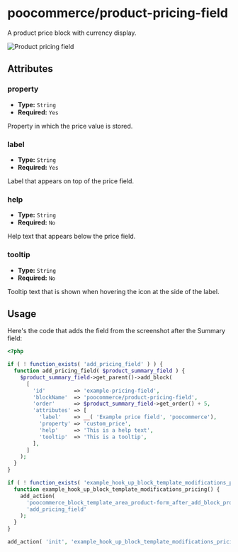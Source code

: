 # poocommerce/product-pricing-field

A product price block with currency display.

![Product pricing field](https://poocommerce.files.wordpress.com/2023/09/poocommerceproduct-pricing-field.png)

## Attributes

### property

- **Type:** `String`
- **Required:** `Yes`

Property in which the price value is stored.

### label

- **Type:** `String`
- **Required:** `Yes`

Label that appears on top of the price field.

### help

- **Type:** `String`
- **Required:** `No`

Help text that appears below the price field.

### tooltip

-   **Type:** `String`
-   **Required:** `No`

Tooltip text that is shown when hovering the icon at the side of the label.

## Usage

Here's the code that adds the field from the screenshot after the Summary field:

```php
<?php

if ( ! function_exists( 'add_pricing_field' ) ) {
  function add_pricing_field( $product_summary_field ) {
    $product_summary_field->get_parent()->add_block(
      [
        'id'         => 'example-pricing-field',
        'blockName'  => 'poocommerce/product-pricing-field',
        'order'      => $product_summary_field->get_order() + 5,
        'attributes' => [
          'label'    => __( 'Example price field', 'poocommerce'),
          'property' => 'custom_price',
          'help'     => 'This is a help text',
          'tooltip'  => 'This is a tooltip',
        ],
      ]
    );
  }
}

if ( ! function_exists( 'example_hook_up_block_template_modifications_pricing' ) ) {
  function example_hook_up_block_template_modifications_pricing() {
    add_action(
      'poocommerce_block_template_area_product-form_after_add_block_product-summary',
      'add_pricing_field'
    );
  }
}

add_action( 'init', 'example_hook_up_block_template_modifications_pricing', 0 );
```
